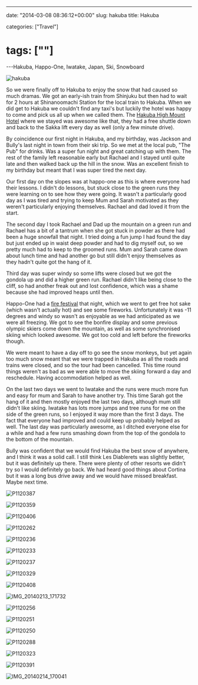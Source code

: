 ---

date: "2014-03-08 08:36:12+00:00"
slug: hakuba
title: Hakuba

categories: ["Travel"]
# tags: [""]
---Hakuba, Happo-One, Iwatake, Japan, Ski, Snowboard

![hakuba](hakuba.jpg)

So we were finally off to Hakuba to enjoy the snow that had caused so much dramas. We got an early-ish train from Shinjuku but then had to wait for 2 hours at Shinanoomachi Station for the local train to Hakuba. When we did get to Hakuba we couldn't find any taxi's but luckily the hotel was happy to come and pick us all up when we called them. The [Hakuba High Mount Hotel](http://www.highmount.com/english-highmount/e-homepage1.htm) where we stayed was awesome like that, they had a free shuttle down and back to the Sakka lift every day as well (only a few minute drive).

By coincidence our first night in Hakuba, and my birthday, was Jackson and Bully's last night in town from their ski trip. So we met at the local pub, "The Pub" for drinks. Was a super fun night and great catching up with them. The rest of the family left reasonable early but Rachael and I stayed until quite late and then walked back up the hill in the snow. Was an excellent finish to my birthday but meant that I was super tired the next day.

Our first day on the slopes was at happo-one as this is where everyone had their lessons. I didn't do lessons, but stuck close to the green runs they were learning on to see how they were going. It wasn't a particularly good day as I was tired and trying to keep Mum and Sarah motivated as they weren't particularly enjoying themselves. Rachael and dad loved it from the start.

The second day I took Rachael and Dad up the mountain on a green run and Rachael has a bit of a tantrum when she got stuck in powder as there had been a huge snowfall that night. I tried doing a fun jump I had found the day but just ended up in waist deep powder and had to dig myself out, so we pretty much had to keep to the groomed runs. Mum and Sarah came down about lunch time and had another go but still didn't enjoy themselves as they hadn't quite got the hang of it.

Third day was super windy so some lifts were closed but we got the gondola up and did a higher green run. Rachael didn't like being close to the cliff, so had another freak out and lost confidence, which was a shame because she had improved heaps until then.

Happo-One had a [fire festival](http://www.hakubaconnect.com/event/414-happo-one-fire-festival) that night, which we went to get free hot sake (which wasn't actually hot) and see some fireworks. Unfortunately it was -11 degrees and windy so wasn't as enjoyable as we had anticipated as we were all freezing. We got to see the bonfire display and some previous olympic skiers come down the mountain, as well as some synchronised skiing which looked awesome. We got too cold and left before the fireworks though.

We were meant to have a day off to go see the snow monkeys, but yet again too much snow meant that we were trapped in Hakuba as all the roads and trains were closed, and so the tour had been cancelled. This time round things weren't as bad as we were able to move the skiing forward a day and reschedule. Having accommodation helped as well.

On the last two days we went to Iwatake and the runs were much more fun and easy for mum and Sarah to have another try. This time Sarah got the hang of it and then mostly enjoyed the last two days, although mum still didn't like skiing. Iwatake has lots more jumps and tree runs for me on the side of the green runs, so I enjoyed it way more than the first 3 days. The fact that everyone had improved and could keep up probably helped as well. The last day was particularly awesome,
as I ditched everyone else for a while and had a few runs smashing down from the top of the gondola to the bottom of the mountain.

Bully was confident that we would find Hakuba the best snow of anywhere, and I think it was a solid call. I still think Les Diablerets was slightly better, but it was definitely up there. There were plenty of other resorts we didn't try so I would definitely go back. We had heard good things about Cortina but it was a long bus drive away and we would have missed breakfast. Maybe next time.

![P1120387](p1120387.jpg)

![P1120359](p1120359.jpg)

![P1120406](p1120406.jpg)

![P1120262](p1120262.jpg)

![P1120236](p1120236.jpg)

![P1120233](p1120233.jpg)

![P1120237](p1120237.jpg)

![P1120329](p1120329.jpg)

![P1120408](p1120408.jpg)

![IMG_20140213_171732](img_20140213_171732.jpg)

![P1120256](p1120256.jpg)

![P1120251](p1120251.jpg)

![P1120250](p1120250.jpg)

![P1120288](p1120288.jpg)

![P1120323](p1120323.jpg)

![P1120391](p1120391.jpg)

![IMG_20140214_170041](img_20140214_170041.jpg)
